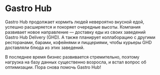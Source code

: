 # Gastro Hub

Gastro Hub продолжает кормить людей невероятно вкусной едой, успешно расширяется и покоряет очередные высоты. Компания развивает новое направление — доставку еды из своих заведений Gastro Hub Delivery (GHD). А также планирует коллаборацию с другими ресторанами, барами, кофейнями и пиццериями, чтобы курьеры GHD доставляли блюда из этих заведений.

В последнее время бизнес развивается стремительно, поэтому нагрузка на базу данных существенно возросла, и встал вопрос об оптимизации. Пора снова помочь Gastro Hub!
